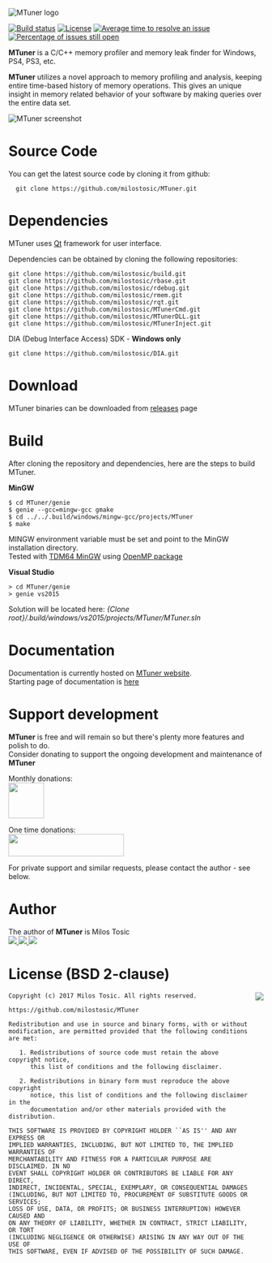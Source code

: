 ![MTuner logo](https://github.com/milostosic/MTuner/blob/master/img/logo.png)

[![Build status](https://ci.appveyor.com/api/projects/status/fo9uy9h3bcka20kk?svg=true)](https://ci.appveyor.com/project/milostosic/MTuner)
[![License](https://img.shields.io/badge/license-BSD--2%20clause-blue.svg)](https://github.com/milostosic/MTuner/blob/master/LICENSE)
[![Average time to resolve an issue](http://isitmaintained.com/badge/resolution/milostosic/MTuner.svg)](http://isitmaintained.com/project/milostosic/MTuner "Average time to resolve an issue")
[![Percentage of issues still open](http://isitmaintained.com/badge/open/milostosic/MTuner.svg)](http://isitmaintained.com/project/milostosic/MTuner "Percentage of issues still open")

**MTuner** is a C/C++ memory profiler and memory leak finder for Windows, PS4, PS3, etc.

**MTuner** utilizes a novel approach to memory profiling and analysis, keeping entire time-based history of memory operations. This gives an unique insight in memory related behavior of your software by making queries over the entire data set.

![MTuner screenshot](https://github.com/milostosic/MTuner/blob/master/img/mtuner_screenshot.png)

Source Code
======

You can get the latest source code by cloning it from github:

      git clone https://github.com/milostosic/MTuner.git 

Dependencies
======

MTuner uses [Qt](https://www.qt.io/) framework for user interface.

Dependencies can be obtained by cloning the following repositories:

	git clone https://github.com/milostosic/build.git
	git clone https://github.com/milostosic/rbase.git
	git clone https://github.com/milostosic/rdebug.git
	git clone https://github.com/milostosic/rmem.git
	git clone https://github.com/milostosic/rqt.git
	git clone https://github.com/milostosic/MTunerCmd.git
	git clone https://github.com/milostosic/MTunerDLL.git
	git clone https://github.com/milostosic/MTunerInject.git

DIA (Debug Interface Access) SDK - **Windows only**

	git clone https://github.com/milostosic/DIA.git 

Download
======

MTuner binaries can be downloaded from [releases](https://github.com/milostosic/MTuner/releases) page  

Build
======

After cloning the repository and dependencies, here are the steps to build MTuner.

**MinGW**

	$ cd MTuner/genie
	$ genie --gcc=mingw-gcc gmake
	$ cd ../../.build/windows/mingw-gcc/projects/MTuner
	$ make
MINGW environment variable must be set and point to the MinGW installation directory.  
Tested with [TDM64 MinGW](http://tdm-gcc.tdragon.net/download) using [OpenMP package](http://sourceforge.net/projects/tdm-gcc/files/TDM-GCC%205%20series/5.1.0-tdm64-1/gcc-5.1.0-tdm64-1-openmp.zip/download)

**Visual Studio**

	> cd MTuner/genie
	> genie vs2015
Solution will be located here: *{Clone root}/.build/windows/vs2015/projects/MTuner/MTuner.sln*

Documentation
======

Documentation is currently hosted on [MTuner website](http://mtuner.net).  
Starting page of documentation is [here](http://mtuner.net/documentation.html)  

Support development
======

**MTuner** is free and will remain so but there's plenty more features and polish to do.  
Consider donating to support the ongoing development and maintenance of **MTuner**

Monthly donations:  
[<img src="https://s3-us-west-1.amazonaws.com/patreon-reward-images/1537701.png" height=70>](https://www.patreon.com/MTuner)

One time donations:  
[<img src="https://www.paypalobjects.com/webstatic/mktg/merchant_portal/button/donate.en.png" width=228 height=44>](https://www.paypal.me/MTuner)

For private support and similar requests, please contact the author - see below.

Author
======

The author of **MTuner** is Milos Tosic  
[ <img src="https://github.com/milostosic/build/blob/master/img/twitter.png">](https://twitter.com/milostosic)[ <img src="https://github.com/milostosic/build/blob/master/img/linkedin.png">](https://www.linkedin.com/in/milostosic/)[ <img src="https://github.com/milostosic/build/blob/master/img/mail.png">](mailto:milostosic77@gmail.com)  

License (BSD 2-clause)
======

<a href="http://opensource.org/licenses/BSD-2-Clause" target="_blank">
<img align="right" src="http://opensource.org/trademarks/opensource/OSI-Approved-License-100x137.png">
</a>

	Copyright (c) 2017 Milos Tosic. All rights reserved.
	
	https://github.com/milostosic/MTuner
	
	Redistribution and use in source and binary forms, with or without
	modification, are permitted provided that the following conditions are met:
	
	   1. Redistributions of source code must retain the above copyright notice,
	      this list of conditions and the following disclaimer.
	
	   2. Redistributions in binary form must reproduce the above copyright
	      notice, this list of conditions and the following disclaimer in the
	      documentation and/or other materials provided with the distribution.
	
	THIS SOFTWARE IS PROVIDED BY COPYRIGHT HOLDER ``AS IS'' AND ANY EXPRESS OR
	IMPLIED WARRANTIES, INCLUDING, BUT NOT LIMITED TO, THE IMPLIED WARRANTIES OF
	MERCHANTABILITY AND FITNESS FOR A PARTICULAR PURPOSE ARE DISCLAIMED. IN NO
	EVENT SHALL COPYRIGHT HOLDER OR CONTRIBUTORS BE LIABLE FOR ANY DIRECT,
	INDIRECT, INCIDENTAL, SPECIAL, EXEMPLARY, OR CONSEQUENTIAL DAMAGES
	(INCLUDING, BUT NOT LIMITED TO, PROCUREMENT OF SUBSTITUTE GOODS OR SERVICES;
	LOSS OF USE, DATA, OR PROFITS; OR BUSINESS INTERRUPTION) HOWEVER CAUSED AND
	ON ANY THEORY OF LIABILITY, WHETHER IN CONTRACT, STRICT LIABILITY, OR TORT
	(INCLUDING NEGLIGENCE OR OTHERWISE) ARISING IN ANY WAY OUT OF THE USE OF
	THIS SOFTWARE, EVEN IF ADVISED OF THE POSSIBILITY OF SUCH DAMAGE. 
